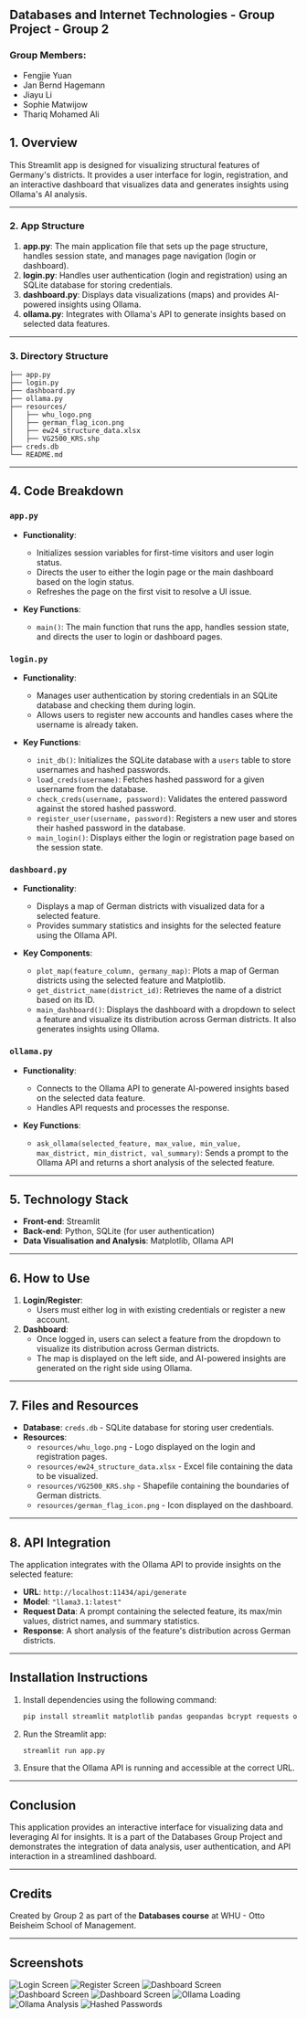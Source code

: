 
## Databases and Internet Technologies - Group Project - Group 2
### Group Members:
- Fengjie Yuan
- Jan Bernd Hagemann
- Jiayu Li
- Sophie Matwijow
- Thariq Mohamed Ali

## 1. Overview

This Streamlit app is designed for visualizing structural features of Germany's districts. It provides a user interface for login, registration, and an interactive dashboard that visualizes data and generates insights using Ollama's AI analysis.

---

### 2. App Structure

1. **app.py**: The main application file that sets up the page structure, handles session state, and manages page navigation (login or dashboard).
2. **login.py**: Handles user authentication (login and registration) using an SQLite database for storing credentials.
3. **dashboard.py**: Displays data visualizations (maps) and provides AI-powered insights using Ollama.
4. **ollama.py**: Integrates with Ollama's API to generate insights based on selected data features.

---

### 3. Directory Structure

```plaintext
├── app.py
├── login.py
├── dashboard.py
├── ollama.py
├── resources/
│   ├── whu_logo.png
│   ├── german_flag_icon.png
│   ├── ew24_structure_data.xlsx
│   ├── VG2500_KRS.shp
├── creds.db
└── README.md
```

---

## 4. Code Breakdown

### `app.py`

- **Functionality**: 
  - Initializes session variables for first-time visitors and user login status.
  - Directs the user to either the login page or the main dashboard based on the login status.
  - Refreshes the page on the first visit to resolve a UI issue.
  
- **Key Functions**:
  - `main()`: The main function that runs the app, handles session state, and directs the user to login or dashboard pages.

### `login.py`

- **Functionality**:
  - Manages user authentication by storing credentials in an SQLite database and checking them during login.
  - Allows users to register new accounts and handles cases where the username is already taken.
  
- **Key Functions**:
  - `init_db()`: Initializes the SQLite database with a `users` table to store usernames and hashed passwords.
  - `load_creds(username)`: Fetches hashed password for a given username from the database.
  - `check_creds(username, password)`: Validates the entered password against the stored hashed password.
  - `register_user(username, password)`: Registers a new user and stores their hashed password in the database.
  - `main_login()`: Displays either the login or registration page based on the session state.

### `dashboard.py`

- **Functionality**:
  - Displays a map of German districts with visualized data for a selected feature.
  - Provides summary statistics and insights for the selected feature using the Ollama API.
  
- **Key Components**:
  - `plot_map(feature_column, germany_map)`: Plots a map of German districts using the selected feature and Matplotlib.
  - `get_district_name(district_id)`: Retrieves the name of a district based on its ID.
  - `main_dashboard()`: Displays the dashboard with a dropdown to select a feature and visualize its distribution across German districts. It also generates insights using Ollama.

### `ollama.py`

- **Functionality**:
  - Connects to the Ollama API to generate AI-powered insights based on the selected data feature.
  - Handles API requests and processes the response.
  
- **Key Functions**:
  - `ask_ollama(selected_feature, max_value, min_value, max_district, min_district, val_summary)`: Sends a prompt to the Ollama API and returns a short analysis of the selected feature.

---

## 5. Technology Stack

- **Front-end**: Streamlit
- **Back-end**: Python, SQLite (for user authentication)
- **Data Visualisation and Analysis**: Matplotlib, Ollama API

---

## 6. How to Use

1. **Login/Register**: 
   - Users must either log in with existing credentials or register a new account.
2. **Dashboard**: 
   - Once logged in, users can select a feature from the dropdown to visualize its distribution across German districts.
   - The map is displayed on the left side, and AI-powered insights are generated on the right side using Ollama.

---

## 7. Files and Resources

- **Database**: `creds.db` - SQLite database for storing user credentials.
- **Resources**:
  - `resources/whu_logo.png` - Logo displayed on the login and registration pages.
  - `resources/ew24_structure_data.xlsx` - Excel file containing the data to be visualized.
  - `resources/VG2500_KRS.shp` - Shapefile containing the boundaries of German districts.
  - `resources/german_flag_icon.png` - Icon displayed on the dashboard.

---

## 8. API Integration

The application integrates with the Ollama API to provide insights on the selected feature:

- **URL**: `http://localhost:11434/api/generate`
- **Model**: `"llama3.1:latest"`
- **Request Data**: A prompt containing the selected feature, its max/min values, district names, and summary statistics.
- **Response**: A short analysis of the feature's distribution across German districts.

---

## Installation Instructions

1. Install dependencies using the following command:
   ```bash
   pip install streamlit matplotlib pandas geopandas bcrypt requests openpyxl
   ```
2. Run the Streamlit app:
   ```bash
   streamlit run app.py
   ```
3. Ensure that the Ollama API is running and accessible at the correct URL.

---

## Conclusion

This application provides an interactive interface for visualizing data and leveraging AI for insights. It is a part of the Databases Group Project and demonstrates the integration of data analysis, user authentication, and API interaction in a streamlined dashboard.

---

## Credits

Created by Group 2 as part of the **Databases course** at WHU - Otto Beisheim School of Management.

---

## Screenshots

![Login Screen](./screenshots/1_login_screen.png)
![Register Screen](./screenshots/2_register_screen.png)
![Dashboard Screen](./screenshots/3_dashboard_1.png)
![Dashboard Screen](./screenshots/4_dashboard_2.png)
![Dashboard Screen](./screenshots/5_dashboard_3.png)
![Ollama Loading](./screenshots/6_ollama_loading.png)
![Ollama Analysis](./screenshots/7_ollama_analysis.png)
![Hashed Passwords](./screenshots/8_hashed_pwd_in_db.png)
